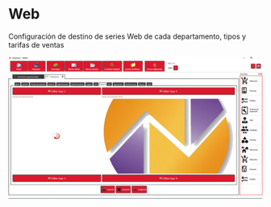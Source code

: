 # Web

Configuración de destino de series Web de cada departamento, tipos y tarifas de ventas

![](../../../.gitbook/assets/image%20%28366%29.png)

